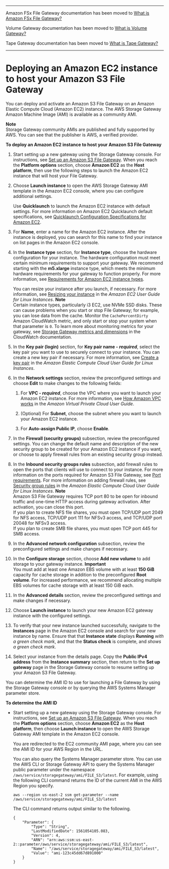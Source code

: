 --------

Amazon FSx File Gateway documentation has been moved to [What is Amazon FSx File Gateway?](https://docs.aws.amazon.com/filegateway/latest/filefsxw/WhatIsStorageGateway.html)

Volume Gateway documentation has been moved to [What is Volume Gateway?](https://docs.aws.amazon.com/storagegateway/latest/vgw/WhatIsStorageGateway.html)

Tape Gateway documentation has been moved to [What is Tape Gateway?](https://docs.aws.amazon.com/storagegateway/latest/tgw/WhatIsStorageGateway.html)

--------

# Deploying an Amazon EC2 instance to host your Amazon S3 File Gateway<a name="ec2-gateway-file"></a>

You can deploy and activate an Amazon S3 File Gateway on an Amazon Elastic Compute Cloud \(Amazon EC2\) instance\. The AWS Storage Gateway Amazon Machine Image \(AMI\) is available as a community AMI\.

**Note**  
Storage Gateway community AMIs are published and fully supported by AWS\. You can see that the publisher is AWS, a verified provider\.

**To deploy an Amazon EC2 instance to host your Amazon S3 File Gateway**

1. Start setting up a new gateway using the Storage Gateway console\. For instructions, see [Set up an Amazon S3 File Gateway](https://docs.aws.amazon.com/filegateway/latest/files3/create-gateway-file.html#set-up-gateway-s3-file)\. When you reach the **Platform options** section, choose **Amazon EC2** as the **Host platform**, then use the following steps to launch the Amazon EC2 instance that will host your File Gateway\.

1. Choose **Launch instance** to open the AWS Storage Gateway AMI template in the Amazon EC2 console, where you can configure additional settings\.

   Use **Quicklaunch** to launch the Amazon EC2 instance with default settings\. For more information on Amazon EC2 Quicklaunch default specifications, see [Quicklaunch Configuration Specifications for Amazon EC2](https://docs.aws.amazon.com/filegateway/latest/files3/ec2-quicklaunch-settings.html)\. 

1. For **Name**, enter a name for the Amazon EC2 instance\. After the instance is deployed, you can search for this name to find your instance on list pages in the Amazon EC2 console\.

1. In the **Instance type** section, for **Instance type**, choose the hardware configuration for your instance\. The hardware configuration must meet certain minimum requirements to support your gateway\. We recommend starting with the **m5\.xlarge** instance type, which meets the minimum hardware requirements for your gateway to function properly\. For more information, see [Requirements for Amazon EC2 instance types](Requirements.md#requirements-hardware)\.

   You can resize your instance after you launch, if necessary\. For more information, see [Resizing your instance](https://docs.aws.amazon.com/AWSEC2/latest/UserGuide/ec2-instance-resize.html) in the *Amazon EC2 User Guide for Linux Instances*\.
**Note**  
Certain instance types, particularly i3 EC2, use NVMe SSD disks\. These can cause problems when you start or stop File Gateway; for example, you can lose data from the cache\. Monitor the `CachePercentDirty` Amazon CloudWatch metric, and only start or stop your system when that parameter is `0`\. To learn more about monitoring metrics for your gateway, see [Storage Gateway metrics and dimensions](https://docs.aws.amazon.com/AmazonCloudWatch/latest/monitoring/awssg-metricscollected.html) in the CloudWatch documentation\.

1. In the **Key pair \(login\)** section, for **Key pair name \- *required***, select the key pair you want to use to securely connect to your instance\. You can create a new key pair if necessary\. For more information, see [Create a key pair](https://docs.aws.amazon.com/AWSEC2/latest/UserGuide/get-set-up-for-amazon-ec2.html#create-a-key-pair) in the *Amazon Elastic Compute Cloud User Guide for Linux Instances*\.

1. In the **Network settings** section, review the preconfigured settings and choose **Edit** to make changes to the following fields:

   1. For **VPC \- *required***, choose the VPC where you want to launch your Amazon EC2 instance\. For more information, see [How Amazon VPC works](https://docs.aws.amazon.com/vpc/latest/userguide/how-it-works.html) in the *Amazon Virtual Private Cloud User Guide*\.

   1. \(Optional\) For **Subnet**, choose the subnet where you want to launch your Amazon EC2 instance\.

   1. For **Auto\-assign Public IP**, choose **Enable**\.

1. In the **Firewall \(security groups\)** subsection, review the preconfigured settings\. You can change the default name and description of the new security group to be created for your Amazon EC2 instance if you want, or choose to apply firewall rules from an existing security group instead\.

1. In the **Inbound security groups rules** subsection, add firewall rules to open the ports that clients will use to connect to your instance\. For more information on the ports required for Amazon S3 File Gateway, see [Port requirements](https://docs.aws.amazon.com/filegateway/latest/files3/Requirements.html#requirements-network)\. For more information on adding firewall rules, see [Security group rules](https://docs.aws.amazon.com/AWSEC2/latest/UserGuide/security-group-rules.html) in the *Amazon Elastic Compute Cloud User Guide for Linux Instances*\.
**Note**  
Amazon S3 File Gateway requires TCP port 80 to be open for inbound traffic and one\-time HTTP access during gateway activation\. After activation, you can close this port\.  
If you plan to create NFS file shares, you must open TCP/UDP port 2049 for NFS access, TCP/UDP port 111 for NFSv3 access, and TCP/UDP port 20048 for NFSv3 access\.  
If you plan to create SMB file shares, you must open TCP port 445 for SMB access\.

1. In the **Advanced network configuration** subsection, review the preconfigured settings and make changes if necessary\.

1. In the **Configure storage** section, choose **Add new volume** to add storage to your gateway instance\.
**Important**  
You must add at least one Amazon EBS volume with at least **150 GiB** capacity for cache storage in addition to the preconfigured **Root volume**\. For increased performance, we recommend allocating multiple EBS volumes for cache storage with at least 150 GiB each\.

1. In the **Advanced details** section, review the preconfigured settings and make changes if necessary\.

1. Choose **Launch instance** to launch your new Amazon EC2 gateway instance with the configured settings\.

1. To verify that your new instance launched successfully, navigate to the **Instances** page in the Amazon EC2 console and search for your new instance by name\. Ensure that that **Instance state** displays **Running** *with a green check mark*, and that the **Status check** is complete, and *shows a green check mark*\.

1. Select your instance from the details page\. Copy the **Public IPv4 address** from the **Instance summary** section, then return to the **Set up gateway** page in the Storage Gateway console to resume setting up your Amazon S3 File Gateway\.

You can determine the AMI ID to use for launching a File Gateway by using the Storage Gateway console or by querying the AWS Systems Manager parameter store\.

**To determine the AMI ID**
+ Start setting up a new gateway using the Storage Gateway console\. For instructions, see [Set up an Amazon S3 File Gateway](https://docs.aws.amazon.com/filegateway/latest/files3/create-gateway-file.html#set-up-gateway-s3-file)\. When you reach the **Platform options** section, choose **Amazon EC2** as the **Host platform**, then choose **Launch instance** to open the AWS Storage Gateway AMI template in the Amazon EC2 console\.

  You are redirected to the EC2 community AMI page, where you can see the AMI ID for your AWS Region in the URL\.

  You can also query the Systems Manager parameter store\. You can use the AWS CLI or Storage Gateway API to query the Systems Manager public parameter under the namespace `/aws/service/storagegateway/ami/FILE_S3/latest`\. For example, using the following CLI command returns the ID of the current AMI in the AWS Region you specify\.

  ```
  aws --region us-east-2 ssm get-parameter --name /aws/service/storagegateway/ami/FILE_S3/latest
  ```

  The CLI command returns output similar to the following\.

  ```
  {
      "Parameter": {
          "Type": "String",
          "LastModifiedDate": 1561054105.083,
          "Version": 4,
          "ARN": "arn:aws:ssm:us-east-2::parameter/aws/service/storagegateway/ami/FILE_S3/latest",
          "Name": "/aws/service/storagegateway/ami/FILE_S3/latest",
          "Value": "ami-123c45dd67d891000"
      }
  }
  ```
